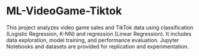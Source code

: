 # ML-VideoGame-Tiktok
This project analyzes video game sales and TikTok data using classification (Logistic Regression, K-NN) and regression (Linear Regression). It includes data exploration, model training, and performance evaluation. Jupyter Notebooks and datasets are provided for replication and experimentation.

